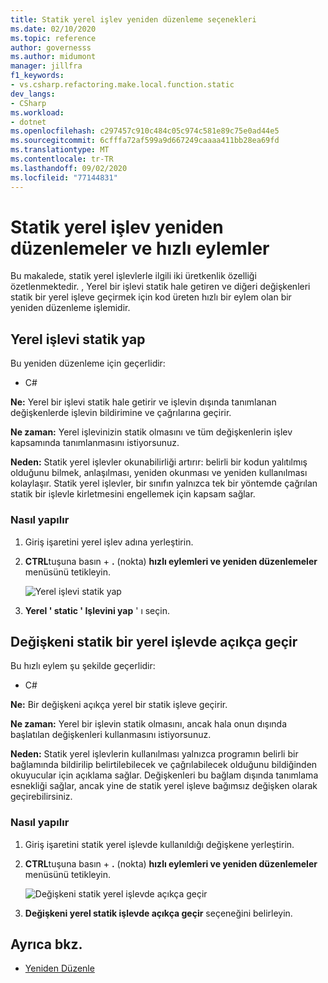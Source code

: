 ```yaml
---
title: Statik yerel işlev yeniden düzenleme seçenekleri
ms.date: 02/10/2020
ms.topic: reference
author: governesss
ms.author: midumont
manager: jillfra
f1_keywords:
- vs.csharp.refactoring.make.local.function.static
dev_langs:
- CSharp
ms.workload:
- dotnet
ms.openlocfilehash: c297457c910c484c05c974c581e89c75e0ad44e5
ms.sourcegitcommit: 6cfffa72af599a9d667249caaaa411bb28ea69fd
ms.translationtype: MT
ms.contentlocale: tr-TR
ms.lasthandoff: 09/02/2020
ms.locfileid: "77144831"
---
```

# <a name="static-local-function-refactorings-and-quick-actions"></a>Statik yerel işlev yeniden düzenlemeler ve hızlı eylemler

Bu makalede, statik yerel işlevlerle ilgili iki üretkenlik özelliği özetlenmektedir. , Yerel bir işlevi statik hale getiren ve diğeri değişkenleri statik bir yerel işleve geçirmek için kod üreten hızlı bir eylem olan bir yeniden düzenleme işlemidir.

## <a name="make-local-function-static"></a>Yerel işlevi statik yap

Bu yeniden düzenleme için geçerlidir:

- C#

**Ne:** Yerel bir işlevi statik hale getirir ve işlevin dışında tanımlanan değişkenlerde işlevin bildirimine ve çağrılarına geçirir.

**Ne zaman:** Yerel işlevinizin statik olmasını ve tüm değişkenlerin işlev kapsamında tanımlanmasını istiyorsunuz.

**Neden:** Statik yerel işlevler okunabilirliği artırır: belirli bir kodun yalıtılmış olduğunu bilmek, anlaşılması, yeniden okunması ve yeniden kullanılması kolaylaşır. Statik yerel işlevler, bir sınıfın yalnızca tek bir yöntemde çağrılan statik bir işlevle kirletmesini engellemek için kapsam sağlar.

### <a name="how-to"></a>Nasıl yapılır

1. Giriş işaretini yerel işlev adına yerleştirin.

2. **CTRL**tuşuna basın + **.** (nokta) **hızlı eylemleri ve yeniden düzenlemeler** menüsünü tetikleyin.

   ![Yerel işlevi statik yap](media/make-local-function-static.png)

3. **Yerel ' static ' Işlevini yap** ' ı seçin.

## <a name="pass-variable-explicitly-in-a-static-local-function"></a>Değişkeni statik bir yerel işlevde açıkça geçir

Bu hızlı eylem şu şekilde geçerlidir:

- C#

**Ne:** Bir değişkeni açıkça yerel bir statik işleve geçirir.

**Ne zaman:** Yerel bir işlevin statik olmasını, ancak hala onun dışında başlatılan değişkenleri kullanmasını istiyorsunuz.

**Neden:** Statik yerel işlevlerin kullanılması yalnızca programın belirli bir bağlamında bildirilip belirtilebilecek ve çağrılabilecek olduğunu bildiğinden okuyucular için açıklama sağlar. Değişkenleri bu bağlam dışında tanımlama esnekliği sağlar, ancak yine de statik yerel işleve bağımsız değişken olarak geçirebilirsiniz.

### <a name="how-to"></a>Nasıl yapılır

1. Giriş işaretini statik yerel işlevde kullanıldığı değişkene yerleştirin.

2. **CTRL**tuşuna basın + **.** (nokta) **hızlı eylemleri ve yeniden düzenlemeler** menüsünü tetikleyin.

   ![Değişkeni statik yerel işlevde açıkça geçir](media/pass-variable-explicitly-static-local-function.png)

3. **Değişkeni yerel statik işlevde açıkça geçir** seçeneğini belirleyin.

## <a name="see-also"></a>Ayrıca bkz.

- [Yeniden Düzenle](../refactoring-in-visual-studio.md)